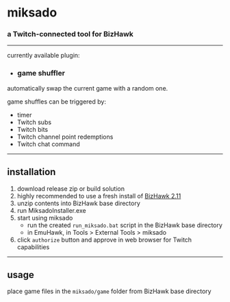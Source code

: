 # miksado
### a Twitch-connected tool for BizHawk

***

currently available plugin:

- ### game shuffler
automatically swap the current game with a random one.

game shuffles can be triggered by:
  - timer
  - Twitch subs
  - Twitch bits
  - Twitch channel point redemptions
  - Twitch chat command

---

## installation

1. download release zip or build solution
2. highly recommended to use a fresh install of [BizHawk 2.11](https://github.com/TASEmulators/BizHawk/releases/tag/2.11)
3. unzip contents into BizHawk base directory
4. run MiksadoInstaller.exe
5. start using miksado
    - run the created `run_miksado.bat` script in the BizHawk base directory
    - in EmuHawk, in Tools > External Tools > miksado
6. click `authorize` button and approve in web browser for Twitch capabilities

---

## usage

place game files in the `miksado/game` folder from BizHawk base directory
